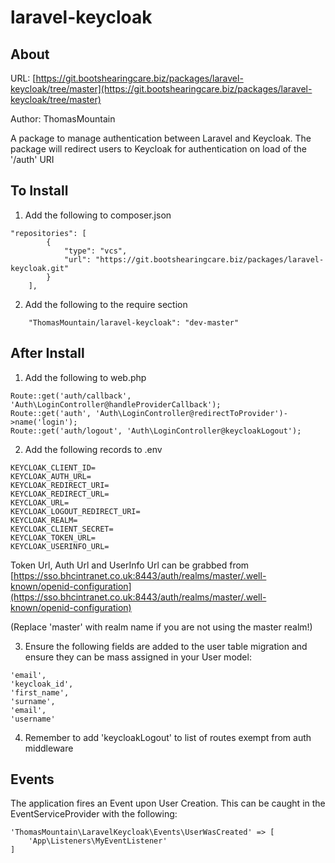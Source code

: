 laravel-keycloak
==============

About
--------------

URL: [https://git.bootshearingcare.biz/packages/laravel-keycloak/tree/master](https://git.bootshearingcare.biz/packages/laravel-keycloak/tree/master)

Author: ThomasMountain

A package to manage authentication between Laravel and Keycloak.
The package will redirect users to Keycloak for authentication on load of the '/auth' URI


To Install
--------------
1. Add the following to composer.json
```
"repositories": [
        {
            "type": "vcs",
            "url": "https://git.bootshearingcare.biz/packages/laravel-keycloak.git"
        }
    ],
```

2. Add the following to the require section
```
    "ThomasMountain/laravel-keycloak": "dev-master"
```


After Install
--------------


1. Add the following to web.php
```
Route::get('auth/callback', 'Auth\LoginController@handleProviderCallback');
Route::get('auth', 'Auth\LoginController@redirectToProvider')->name('login');
Route::get('auth/logout', 'Auth\LoginController@keycloakLogout');
```


2. Add the following records to .env

```
KEYCLOAK_CLIENT_ID=
KEYCLOAK_AUTH_URL=
KEYCLOAK_REDIRECT_URI=
KEYCLOAK_REDIRECT_URL=
KEYCLOAK_URL=
KEYCLOAK_LOGOUT_REDIRECT_URI=
KEYCLOAK_REALM=
KEYCLOAK_CLIENT_SECRET=
KEYCLOAK_TOKEN_URL=
KEYCLOAK_USERINFO_URL=
```

Token Url, Auth Url and UserInfo Url can be grabbed from [https://sso.bhcintranet.co.uk:8443/auth/realms/master/.well-known/openid-configuration](https://sso.bhcintranet.co.uk:8443/auth/realms/master/.well-known/openid-configuration)

(Replace 'master' with realm name if you are not using the master realm!)

3. Ensure the following fields are added to the user table migration and ensure they can be mass assigned in your User model:

```
'email',
'keycloak_id',
'first_name',
'surname',
'email',
'username'
```

4. Remember to add 'keycloakLogout' to list of routes exempt from auth middleware

Events
--------------

The application fires an Event upon User Creation. This can be caught in the EventServiceProvider with the following:

```
'ThomasMountain\LaravelKeycloak\Events\UserWasCreated' => [
    'App\Listeners\MyEventListener'
]

```